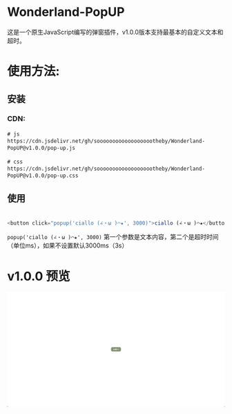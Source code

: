 # Wonderland-PopUP

这是一个原生JavaScript编写的弹窗插件，v1.0.0版本支持最基本的自定义文本和超时。

# 使用方法:

## 安装

### CDN:

```
# js
https://cdn.jsdelivr.net/gh/sooooooooooooooooootheby/Wonderland-PopUP@v1.0.0/pop-up.js

# css
https://cdn.jsdelivr.net/gh/sooooooooooooooooootheby/Wonderland-PopUP@v1.0.0/pop-up.css
```

## 使用

``` javascript

<button click="popup('ciallo (∠・ω )⌒★', 3000)">ciallo (∠・ω )⌒★</button>

```

`popup('ciallo (∠・ω )⌒★', 3000)` 第一个参数是文本内容，第二个是超时时间（单位ms），如果不设置默认3000ms（3s）

# v1.0.0 预览

![v1.0.0 预览](https://raw.githubusercontent.com/sooooooooooooooooootheby/Wonderland-PopUP/main/PixPin_2024-03-27_14-23-34.gif)
